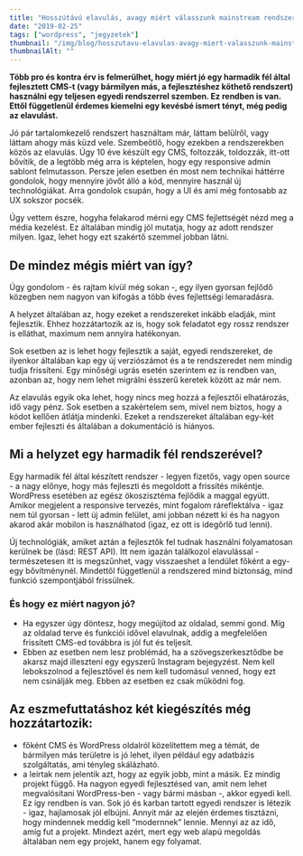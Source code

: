 ```yaml
---
title: "Hosszútávú elavulás, avagy miért válasszunk mainstream rendszert"
date: "2019-02-25"
tags: ["wordpress", "jegyzetek"]
thumbnail: "/img/blog/hosszutavu-elavulas-avagy-miert-valasszunk-mainstream-rendszert.png"
thumbnailAlt: ""
---
```


**Több pro és kontra érv is felmerülhet, hogy miért jó egy harmadik fél által fejlesztett CMS-t (vagy bármilyen más, a fejlesztéshez köthető rendszert) használni egy teljesen egyedi rendszerrel szemben. Ez rendben is van. Ettől függetlenül érdemes kiemelni egy kevésbé ismert tényt, még pedig az elavulást.**

Jó pár tartalomkezelő rendszert használtam már, láttam belülről, vagy láttam ahogy más küzd vele. Szembeötlő, hogy ezekben a rendszerekben közös az elavulás. Úgy 10 éve készült egy CMS, foltozzák, toldozzák, itt-ott bővítik, de a legtöbb még arra is képtelen, hogy egy responsive admin sablont felmutasson. Persze jelen esetben én most nem technikai háttérre gondolok, hogy mennyire jövőt álló a kód, mennyire használ új technológiákat. Arra gondolok csupán, hogy a UI és ami még fontosabb az UX sokszor pocsék.

Úgy vettem észre, hogyha felakarod mérni egy CMS fejlettségét nézd meg a média kezelést. Ez általában mindig jól mutatja, hogy az adott rendszer milyen. Igaz, lehet hogy ezt szakértő szemmel jobban látni.

## De mindez mégis miért van így?

Úgy gondolom - és rajtam kívül még sokan -, egy ilyen gyorsan fejlődő közegben nem nagyon van kifogás a több éves fejlettségi lemaradásra.

A helyzet általában az, hogy ezeket a rendszereket inkább eladják, mint fejlesztik. Ehhez hozzátartozik az is, hogy sok feladatot egy rossz rendszer is elláthat, maximum nem annyira hatékonyan.

Sok esetben az is lehet hogy fejlesztik a saját, egyedi rendszereket, de ilyenkor általában kap egy új verziószámot és a te rendszeredet nem mindig tudja frissíteni. Egy minőségi ugrás esetén szerintem ez is rendben van, azonban az, hogy nem lehet migrálni ésszerű keretek között az már nem.

Az elavulás egyik oka lehet, hogy nincs meg hozzá a fejlesztői elhatározás, idő vagy pénz. Sok esetben a szakértelem sem, mivel nem biztos, hogy a kódot kellően átlátja mindenki. Ezeket a rendszereket általában egy-két ember fejleszti és általában a dokumentáció is hiányos.

## Mi a helyzet egy harmadik fél rendszerével?

Egy harmadik fél által készített rendszer - legyen fizetős, vagy open source - a nagy előnye, hogy más fejleszti és megoldott a frissítés mikéntje. WordPress esetében az egész ökoszisztéma fejlődik a maggal együtt. Amikor megjelent a responsive tervezés, mint fogalom ráreflektálva - igaz nem túl gyorsan - lett új admin felület, ami jobban nézett ki és ha nagyon akarod akár mobilon is használhatod (igaz, ez ott is idegőrlő tud lenni).

Új technológiák, amiket aztán a fejlesztők fel tudnak használni folyamatosan kerülnek be (lásd: REST API). Itt nem igazán találkozol elavulással - természetesen itt is megszűnhet, vagy visszaeshet a lendület főként a egy-egy bővítménynél. Mindettől függetlenül a rendszered mind biztonság, mind funkció szempontjából frissülnek.

### És hogy ez miért nagyon jó?

- Ha egyszer úgy döntesz, hogy megújítod az oldalad, semmi gond. Míg az oldalad terve és funkciói idővel elavulnak, addig a megfelelően frissített CMS-ed továbbra is jól fut és teljesít.
- Ebben az esetben nem lesz problémád, ha a szövegszerkesztődbe be akarsz majd illeszteni egy egyszerű Instagram bejegyzést. Nem kell lebokszolnod a fejlesztővel és nem kell tudomásul venned, hogy ezt nem csinálják meg. Ebben az esetben ez csak működni fog.

## Az eszmefuttatáshoz két kiegészítés még hozzátartozik:

- főként CMS és WordPress oldalról közelítettem meg a témát, de bármilyen más területre is jó lehet, ilyen például egy adatbázis szolgáltatás, ami tényleg skálázható.
- a leírtak nem jelentik azt, hogy az egyik jobb, mint a másik. Ez mindig projekt függő. Ha nagyon egyedi fejlesztésed van, amit nem lehet megvalósítani WordPress-ben - vagy bármi másban -, akkor egyedi kell. Ez így rendben is van. Sok jó és karban tartott egyedi rendszer is létezik - igaz, hajlamosak jól elbújni. Annyit már az elején érdemes tisztázni, hogy mindennek meddig kell “modernnek” lennie. Mennyi az az idő, amíg fut a projekt. Mindezt azért, mert egy web alapú megoldás általában nem egy projekt, hanem egy folyamat.
